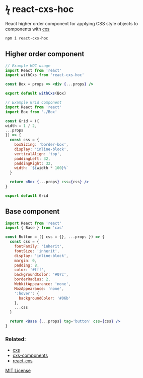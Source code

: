 
# ϟ react-cxs-hoc

React higher order component for applying CSS style objects to components with [cxs](https://github.com/jxnblk/cxs)

```sh
npm i react-cxs-hoc
```

## Higher order component

```jsx
// Example HOC usage
import React from 'react'
import withCxs from 'react-cxs-hoc'

const Box = props => <div {...props} />

export default withCxs(Box)
```

```jsx
// Example Grid component
import React from 'react'
import Box from './Box'

const Grid = ({
width = 1 / 2,
...props
}) => {
  const css = {
    boxSizing: 'border-box',
    display: 'inline-block',
    verticalAlign: 'top',
    paddingLeft: 32,
    paddingRight: 32,
    width: `${width * 100}%`
  }

  return <Box {...props} css={css} />
}

export default Grid
```

## Base component

```jsx
import React from 'react'
import { Base } from 'cxs'

const Button = ({ css = {}, ...props }) => {
  const css = {
    fontFamily: 'inherit',
    fontSize: 'inherit',
    display: 'inline-block',
    margin: 0,
    padding: 8,
    color: '#fff',
    backgroundColor: '#07c',
    borderRadius: 2,
    WebkitAppearance: 'none',
    MozAppearance: 'none',
    ':hover': {
      backgroundColor: '#06b'
    },
    ...css
  }

  return <Base {...props} tag='button' css={css} />
}
```

### Related:

- [cxs](https://github.com/jxnblk/cxs)
- [cxs-components](https://github.com/jxnblk/cxs/tree/master/packages/cxs-components)
- [react-cxs](https://github.com/jxnblk/cxs/tree/master/packages/react-cxs)

[MIT License](LICENSE.md)

